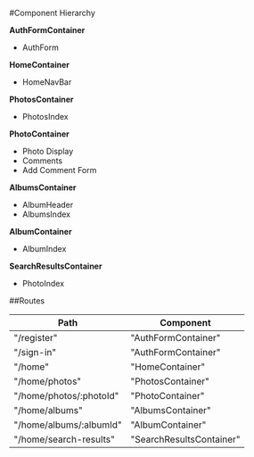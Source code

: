 #Component Hierarchy

**AuthFormContainer**
* AuthForm

**HomeContainer**
* HomeNavBar

**PhotosContainer**
* PhotosIndex

**PhotoContainer**
* Photo Display
* Comments
* Add Comment Form

**AlbumsContainer**
* AlbumHeader
* AlbumsIndex

**AlbumContainer**
* AlbumIndex

**SearchResultsContainer**
* PhotoIndex

##Routes

Path | Component
---- | ---------
"/register" | "AuthFormContainer"
"/sign-in" | "AuthFormContainer"
"/home" | "HomeContainer"
"/home/photos" | "PhotosContainer"
"/home/photos/:photoId" | "PhotoContainer"
"/home/albums" | "AlbumsContainer"
"/home/albums/:albumId" | "AlbumContainer"
"/home/search-results" | "SearchResultsContainer"
